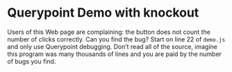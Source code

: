 Querypoint Demo with knockout
=============================

Users of this Web page are complaining: the button does not count the number of clicks correctly. Can you find the bug? Start on line 22 of `demo.js` and only use Querypoint debugging. Don’t read all of the source, imagine this program was many thousands of lines and you are paid by the number of bugs you find.
